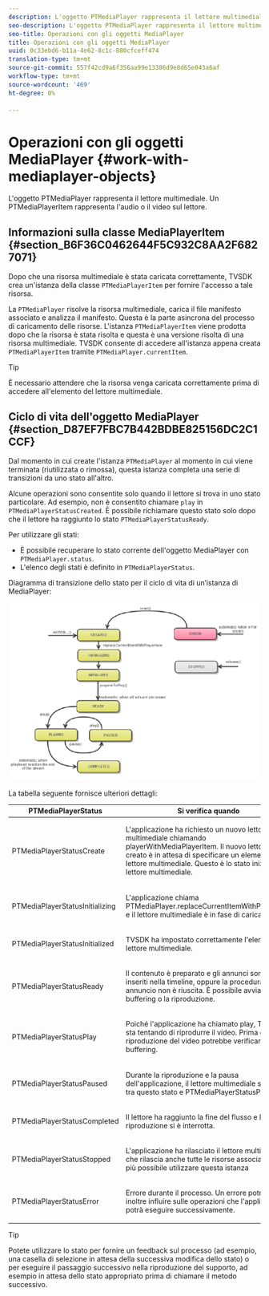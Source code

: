 ```yaml
---
description: L'oggetto PTMediaPlayer rappresenta il lettore multimediale. Un PTMediaPlayerItem rappresenta l'audio o il video sul lettore.
seo-description: L'oggetto PTMediaPlayer rappresenta il lettore multimediale. Un PTMediaPlayerItem rappresenta l'audio o il video sul lettore.
seo-title: Operazioni con gli oggetti MediaPlayer
title: Operazioni con gli oggetti MediaPlayer
uuid: 0c33ebd6-b11a-4e62-8c1c-880cfceff474
translation-type: tm+mt
source-git-commit: 557f42cd9a6f356aa99e13386d9e8d65e043a6af
workflow-type: tm+mt
source-wordcount: '469'
ht-degree: 0%

---
```



# Operazioni con gli oggetti MediaPlayer {#work-with-mediaplayer-objects}

L&#39;oggetto PTMediaPlayer rappresenta il lettore multimediale. Un PTMediaPlayerItem rappresenta l&#39;audio o il video sul lettore.

## Informazioni sulla classe MediaPlayerItem {#section_B6F36C0462644F5C932C8AA2F6827071}

Dopo che una risorsa multimediale è stata caricata correttamente, TVSDK crea un&#39;istanza della classe `PTMediaPlayerItem` per fornire l&#39;accesso a tale risorsa.

La `PTMediaPlayer` risolve la risorsa multimediale, carica il file manifesto associato e analizza il manifesto. Questa è la parte asincrona del processo di caricamento delle risorse. L&#39;istanza `PTMediaPlayerItem` viene prodotta dopo che la risorsa è stata risolta e questa è una versione risolta di una risorsa multimediale. TVSDK consente di accedere all&#39;istanza appena creata `PTMediaPlayerItem` tramite `PTMediaPlayer.currentItem`.

>[!TIP]
>
>È necessario attendere che la risorsa venga caricata correttamente prima di accedere all&#39;elemento del lettore multimediale.

## Ciclo di vita dell&#39;oggetto MediaPlayer {#section_D87EF7FBC7B442BDBE825156DC2C1CCF}

Dal momento in cui create l&#39;istanza `PTMediaPlayer` al momento in cui viene terminata (riutilizzata o rimossa), questa istanza completa una serie di transizioni da uno stato all&#39;altro.

Alcune operazioni sono consentite solo quando il lettore si trova in uno stato particolare. Ad esempio, non è consentito chiamare `play` in `PTMediaPlayerStatusCreated`. È possibile richiamare questo stato solo dopo che il lettore ha raggiunto lo stato `PTMediaPlayerStatusReady`.

Per utilizzare gli stati:

* È possibile recuperare lo stato corrente dell&#39;oggetto MediaPlayer con `PTMediaPlayer.status`.
* L&#39;elenco degli stati è definito in `PTMediaPlayerStatus`.

Diagramma di transizione dello stato per il ciclo di vita di un’istanza di MediaPlayer:
<!--<a id="fig_1C55DE3F186F4B36AFFDCDE90379534C"></a>-->

![](assets/player-state-transitions-diagram-ios2_web.png)

La tabella seguente fornisce ulteriori dettagli:

<table id="table_426F0093E4214EA88CD72A7796B58DFD"> 
 <thead> 
  <tr> 
   <th colname="col1" class="entry"><b>PTMediaPlayerStatus</b></th> 
   <th colname="col2" class="entry"><b>Si verifica quando</b> </th> 
  </tr> 
 </thead>
 <tbody> 
  <tr> 
   <td colname="col1"> <p><span class="codeph"> PTMediaPlayerStatusCreate</span> </p> </td> 
   <td colname="col2"> <p>L'applicazione ha richiesto un nuovo lettore multimediale chiamando <span class="codeph"> playerWithMediaPlayerItem</span>. Il nuovo lettore creato è in attesa di specificare un elemento del lettore multimediale. Questo è lo stato iniziale del lettore multimediale. </p> </td> 
  </tr> 
  <tr> 
   <td colname="col1"> <p> <span class="codeph"> PTMediaPlayerStatusInitializing</span> </p> </td> 
   <td colname="col2"> <p>L'applicazione chiama <span class="codeph"> PTMediaPlayer.replaceCurrentItemWithPlayerItem</span> e il lettore multimediale è in fase di caricamento. </p> </td> 
  </tr> 
  <tr> 
   <td colname="col1"> <p><span class="codeph"> PTMediaPlayerStatusInitialized</span> </p> </td> 
   <td colname="col2"> <p>TVSDK ha impostato correttamente l'elemento del lettore multimediale. </p> </td> 
  </tr> 
  <tr> 
   <td colname="col1"> <p> <span class="codeph"> PTMediaPlayerStatusReady</span> </p> </td> 
   <td colname="col2"> <p>Il contenuto è preparato e gli annunci sono stati inseriti nella timeline, oppure la procedura di annuncio non è riuscita. È possibile avviare il buffering o la riproduzione. </p> </td> 
  </tr> 
  <tr> 
   <td colname="col1"> <p><span class="codeph"> PTMediaPlayerStatusPlay</span> </p> </td> 
   <td colname="col2"> <p>Poiché l'applicazione ha chiamato <span class="codeph"> play</span>, TVSDK sta tentando di riprodurre il video. Prima della riproduzione del video potrebbe verificarsi un buffering. </p> </td> 
  </tr> 
  <tr> 
   <td colname="col1"> <p><span class="codeph"> PTMediaPlayerStatusPaused</span> </p> </td> 
   <td colname="col2"> <p>Durante la riproduzione e la pausa dell'applicazione, il lettore multimediale si sposta tra questo stato e <span class="codeph"> PTMediaPlayerStatusPlaying</span>. </p> </td> 
  </tr> 
  <tr> 
   <td colname="col1"> <p><span class="codeph"> PTMediaPlayerStatusCompleted</span> </p> </td> 
   <td colname="col2"> <p>Il lettore ha raggiunto la fine del flusso e la riproduzione si è interrotta. </p> </td> 
  </tr> 
  <tr> 
   <td colname="col1"> <p><span class="codeph"> PTMediaPlayerStatusStopped</span> </p> </td> 
   <td colname="col2"> <p>L'applicazione ha rilasciato il lettore multimediale, che rilascia anche tutte le risorse associate. Non è più possibile utilizzare questa istanza </p> </td> 
  </tr> 
  <tr> 
   <td colname="col1"> <p><span class="codeph"> PTMediaPlayerStatusError</span> </p> </td> 
   <td colname="col2"> <p>Errore durante il processo. Un errore potrebbe inoltre influire sulle operazioni che l'applicazione potrà eseguire successivamente. </p> </td> 
  </tr> 
 </tbody> 
</table>

>[!TIP]
>
>Potete utilizzare lo stato per fornire un feedback sul processo (ad esempio, una casella di selezione in attesa della successiva modifica dello stato) o per eseguire il passaggio successivo nella riproduzione del supporto, ad esempio in attesa dello stato appropriato prima di chiamare il metodo successivo.
